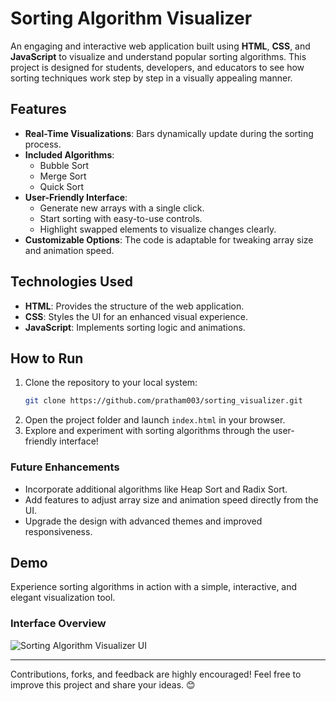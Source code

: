 # Sorting Algorithm Visualizer  

An engaging and interactive web application built using **HTML**, **CSS**, and **JavaScript** to visualize and understand popular sorting algorithms. This project is designed for students, developers, and educators to see how sorting techniques work step by step in a visually appealing manner.  

## Features  
- **Real-Time Visualizations**: Bars dynamically update during the sorting process.  
- **Included Algorithms**:  
  - Bubble Sort  
  - Merge Sort  
  - Quick Sort  
- **User-Friendly Interface**:  
  - Generate new arrays with a single click.  
  - Start sorting with easy-to-use controls.  
  - Highlight swapped elements to visualize changes clearly.  
- **Customizable Options**: The code is adaptable for tweaking array size and animation speed.  

## Technologies Used  
- **HTML**: Provides the structure of the web application.  
- **CSS**: Styles the UI for an enhanced visual experience.  
- **JavaScript**: Implements sorting logic and animations.  

## How to Run  
1. Clone the repository to your local system:  
   ```bash
   git clone https://github.com/pratham003/sorting_visualizer.git
2. Open the project folder and launch `index.html` in your browser.  
3. Explore and experiment with sorting algorithms through the user-friendly interface!  

### Future Enhancements  
- Incorporate additional algorithms like Heap Sort and Radix Sort.  
- Add features to adjust array size and animation speed directly from the UI.  
- Upgrade the design with advanced themes and improved responsiveness.  

## Demo  

Experience sorting algorithms in action with a simple, interactive, and elegant visualization tool.  

### Interface Overview  
![Sorting Algorithm Visualizer UI](img.jpeg)  


---

Contributions, forks, and feedback are highly encouraged! Feel free to improve this project and share your ideas. 😊  
